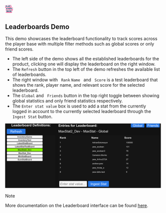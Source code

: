 <a href="/README.md"><img src="/docs/images/PlayEveryWareLogo.gif" alt="README.md" width="5%"/></a>

## **Leaderboards Demo**
This demo showcases the leaderboard functionality to track scores across the player base with multiple filter methods such as global scores or only friend scores.
- The left side of the demo shows all the established leaderboards for the product, clicking one will display the leaderboard on the right window.
- The ``Refresh`` button in the top left of the demo refreshes the available list of leaderboards.
- The right window with `` Rank`` ``Name `` and `` Score`` is a test leaderboard that shows the rank, player name, and relevant score for the selected leaderboard.
- The ``Global`` and `` Friends`` button in the top right toggle between showing global statistics and only friend statistics respectively.
- The ``Enter stat value`` box is used to add a stat from the currently logged in account to the currently selected leaderboard through the ``Ingest Stat`` button.

![Leaderboards](../images/eos_sdk_leaderboards.png)

> [!NOTE]
> More documentation on the Leaderboard interface can be found [here](https://dev.epicgames.com/docs/game-services/leaderboards).